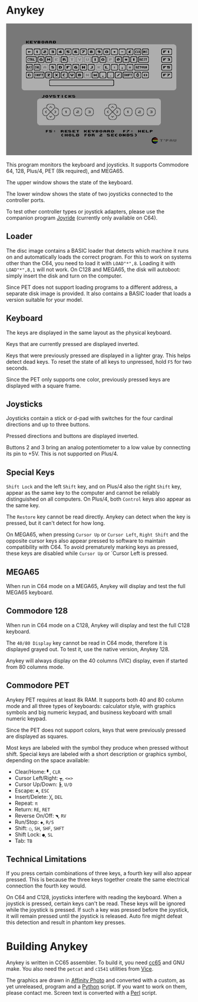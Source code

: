 # Anykey

![Screenshot](screenshot.png)

This program monitors the keyboard and joysticks. It supports Commodore 64, 128, Plus/4, PET (8k required), and MEGA65.

The upper window shows the state of the keyboard.

The lower window shows the state of two joysticks connected to the controller ports.

To test other controller types or joystick adapters, please use the companion program [Joyride](https://github.com/T-Pau/Joyride) (currently only available on C64).


## Loader

The disc image contains a BASIC loader that detects which machine it runs on and automatically loads the correct program. For this to work on systems other than the C64, you need to load it with `LOAD"*",8`. Loading it with `LOAD"*",8,1` will not work. On C128 and MEGA65, the disk will autoboot: simply insert the disk and turn on the computer.

Since PET does not support loading programs to a different address, a separate disk image is provided. It also contains a BASIC loader that loads a version suitable for your model. 

## Keyboard

The keys are displayed in the same layout as the physical keyboard.

Keys that are currently pressed are displayed inverted.

Keys that were previously pressed are displayed in a lighter gray. This helps detect dead keys. To reset the state of all keys to unpressed, hold `F5` for two seconds.

Since the PET only supports one color, previously pressed keys are displayed with a square frame.


## Joysticks

Joysticks contain a stick or d-pad with switches for the four cardinal directions and up to three buttons.

Pressed directions and buttons are displayed inverted.

Buttons 2 and 3 bring an analog potentiometer to a low value by connecting its pin to +5V. This is not supported on Plus/4.
	

## Special Keys

`Shift Lock` and the left `Shift` key, and on Plus/4 also the right `Shift` key, appear as the same key to the computer and cannot be reliably distinguished on all computers. On Plus/4, both `Control` keys also appear as the same key.
	
The `Restore` key cannot be read directly. Anykey can detect when the key is pressed, but it can't detect for how long.

On MEGA65, when pressing `Cursor Up` or `Cursor Left`, `Right Shift` and the opposite cursor keys also appear pressed to software to maintain compatibility with C64. To avoid prematurely marking keys as pressed, these keys are disabled while `Cursor Up` or `Cursor Left is pressed. 

## MEGA65

When run in C64 mode on a MEGA65, Anykey will display and test the full MEGA65 keyboard.


## Commodore 128

When run in C64 mode on a C128, Anykey will display and test the full C128 keyboard.

The `40/80 Display` key cannot be read in C64 mode, therefore it is displayed grayed out. To test it, use the native version, Anykey 128.


Anykey will always display on the 40 columns (VIC) display, even if started from 80 columns mode.


## Commodore PET

Anykey PET requires at least 8k RAM. It supports both 40 and 80 column mode and all three types of keyboards: calculator style, with graphics symbols and big numeric keypad, and business keyboard with small numeric keypad.  

Since the PET does not support colors, keys that were previously pressed are displayed as squares.

Most keys are labeled with the symbol
they produce when pressed without shift.
Special keys are labeled with a
short description or graphics symbol,
depending on the space available:

- Clear/Home: `▘`, `CLR`
- Cursor Left/Right: `┳`, `<=>`
- Cursor Up/Down: `┣`, `U/D`
- Escape: `♣`, `ESC`
- Insert/Delete: `╳`, `DEL`
- Repeat: `π`
- Return: `RE`, `RET`
- Reverse On/Off: `◥`, `RV`
- Run/Stop: `◆`, `R/S`
- Shift: `○`, `SH`, `SHF`, `SHFT`
- Shift Lock: `●`, `SL`
- Tab: `TB`


## Technical Limitations

If you press certain combinations of three keys, a fourth key will also appear pressed. This is because the three keys together create the same electrical connection the fourth key would.                            

On C64 and C128, joysticks interfere with reading the keyboard. When a joystick is pressed, certain keys can't be read. These keys will be ignored while the joystick is pressed. If such a key was pressed before the joystick, it will remain pressed until the joystick is released. Auto fire might defeat this detection and result in phantom key presses.                              


# Building Anykey

Anykey is written in CC65 assembler. To build it, you need [cc65](https://cc65.github.io) and GNU make. You also need the `petcat` and `c1541` utilities from [Vice](http://vice-emu.sourceforge.net).

The graphics are drawn in [Affinity Photo](https://affinity.serif.com/en-gb/photo/) and converted with a custom, as yet unreleased, program and a [Python](https://www.python.org/) script. If you want to work on them, please contact me.  Screen text is converted with a [Perl](https://perl.org/) script.
